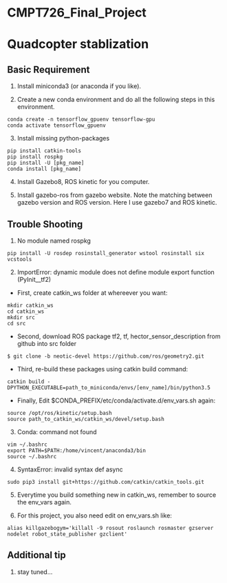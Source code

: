 # CMPT726_Final_Project

# Quadcopter stablization 

## Basic Requirement

1.  Install miniconda3 (or anaconda if you like). 

2.  Create a new conda environment and do all the following steps in this environment. 
```
conda create -n tensorflow_gpuenv tensorflow-gpu
conda activate tensorflow_gpuenv

```
3.  Install missing python-packages
```
pip install catkin-tools
pip install rospkg
pip install -U [pkg_name]
conda install [pkg_name]
```
4.  Install Gazebo8, ROS kinetic for you computer.

5.  Install gazebo-ros from gazebo website. Note the matching between gazebo version and ROS version. Here I use gazebo7 and ROS kinetic.

## Trouble Shooting

1.  No module named rospkg
```
pip install -U rosdep rosinstall_generator wstool rosinstall six vcstools
```
2.  ImportError: dynamic module does not define module export function (PyInit__tf2)

   + First, create catkin_ws folder at whereever you want: 
   ```
   mkdir catkin_ws
   cd catkin_ws
   mkdir src
   cd src
   ```
   + Second, download ROS package tf2, tf, hector_sensor_description from github into src folder
   ```
   $ git clone -b neotic-devel https://github.com/ros/geometry2.git
   ```
   + Third, re-build these packages using catkin build command:
   ```
   catkin build -DPYTHON_EXECUTABLE=path_to_miniconda/envs/[env_name]/bin/python3.5
   ```
   + Finally,
   Edit $CONDA_PREFIX/etc/conda/activate.d/env_vars.sh again:
   ```
   source /opt/ros/kinetic/setup.bash
   source path_to_catkin_ws/catkin_ws/devel/setup.bash
   ```
3.  Conda: command not found
   ```
   vim ~/.bashrc
   export PATH=$PATH:/home/vincent/anaconda3/bin
   source ~/.bashrc
   ```
4.  SyntaxError: invalid syntax def async
   ```
   sudo pip3 install git+https://github.com/catkin/catkin_tools.git
   ```

5.  Everytime you build something new in catkin_ws, remember to source the env_vars again.

6.  For this project, you also need edit on env_vars.sh like:
```
alias killgazebogym='killall -9 rosout roslaunch rosmaster gzserver nodelet robot_state_publisher gzclient'
```


## Additional tip  
1. stay tuned...








